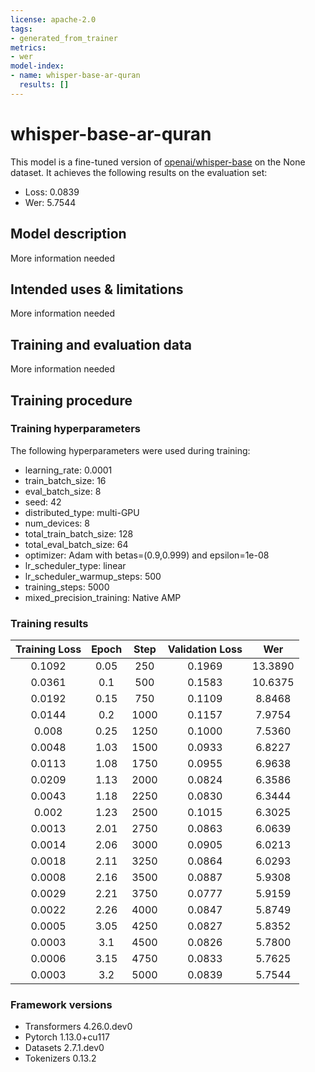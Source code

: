 ```yaml
---
license: apache-2.0
tags:
- generated_from_trainer
metrics:
- wer
model-index:
- name: whisper-base-ar-quran
  results: []
---
```


<!-- This model card has been generated automatically according to the information the Trainer had access to. You
should probably proofread and complete it, then remove this comment. -->

# whisper-base-ar-quran

This model is a fine-tuned version of [openai/whisper-base](https://huggingface.co/openai/whisper-base) on the None dataset.
It achieves the following results on the evaluation set:
- Loss: 0.0839
- Wer: 5.7544

## Model description

More information needed

## Intended uses & limitations

More information needed

## Training and evaluation data

More information needed

## Training procedure

### Training hyperparameters

The following hyperparameters were used during training:
- learning_rate: 0.0001
- train_batch_size: 16
- eval_batch_size: 8
- seed: 42
- distributed_type: multi-GPU
- num_devices: 8
- total_train_batch_size: 128
- total_eval_batch_size: 64
- optimizer: Adam with betas=(0.9,0.999) and epsilon=1e-08
- lr_scheduler_type: linear
- lr_scheduler_warmup_steps: 500
- training_steps: 5000
- mixed_precision_training: Native AMP

### Training results

| Training Loss | Epoch | Step | Validation Loss | Wer     |
|:-------------:|:-----:|:----:|:---------------:|:-------:|
| 0.1092        | 0.05  | 250  | 0.1969          | 13.3890 |
| 0.0361        | 0.1   | 500  | 0.1583          | 10.6375 |
| 0.0192        | 0.15  | 750  | 0.1109          | 8.8468  |
| 0.0144        | 0.2   | 1000 | 0.1157          | 7.9754  |
| 0.008         | 0.25  | 1250 | 0.1000          | 7.5360  |
| 0.0048        | 1.03  | 1500 | 0.0933          | 6.8227  |
| 0.0113        | 1.08  | 1750 | 0.0955          | 6.9638  |
| 0.0209        | 1.13  | 2000 | 0.0824          | 6.3586  |
| 0.0043        | 1.18  | 2250 | 0.0830          | 6.3444  |
| 0.002         | 1.23  | 2500 | 0.1015          | 6.3025  |
| 0.0013        | 2.01  | 2750 | 0.0863          | 6.0639  |
| 0.0014        | 2.06  | 3000 | 0.0905          | 6.0213  |
| 0.0018        | 2.11  | 3250 | 0.0864          | 6.0293  |
| 0.0008        | 2.16  | 3500 | 0.0887          | 5.9308  |
| 0.0029        | 2.21  | 3750 | 0.0777          | 5.9159  |
| 0.0022        | 2.26  | 4000 | 0.0847          | 5.8749  |
| 0.0005        | 3.05  | 4250 | 0.0827          | 5.8352  |
| 0.0003        | 3.1   | 4500 | 0.0826          | 5.7800  |
| 0.0006        | 3.15  | 4750 | 0.0833          | 5.7625  |
| 0.0003        | 3.2   | 5000 | 0.0839          | 5.7544  |


### Framework versions

- Transformers 4.26.0.dev0
- Pytorch 1.13.0+cu117
- Datasets 2.7.1.dev0
- Tokenizers 0.13.2
